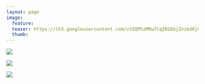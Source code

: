 ```yaml
---
layout: page
image:
  feature:
  teaser: https://lh3.googleusercontent.com/vtEQPhzMRw7CqIN16bjZnzm30jmEQdMO35C3t0Y9qkY=w138-h184-no
  thumb:
---
```


![](https://lh3.googleusercontent.com/gYKHVFXloRUTSVHz_GZ4oMrdeDKDdoyhGblewKITi5I=w800)

![](https://lh3.googleusercontent.com/tb_IfPGHrFGeF4Tdar-i5pOyLpD06rV03RDkW--CwKo=w800)

![](https://lh3.googleusercontent.com/5xlmpWotM1o31PnhSw_YsWkaDsZPx9WqxQzrG8ypauE=w800)
